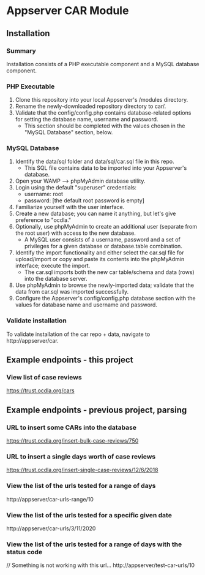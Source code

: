 # Appserver CAR Module

## Installation
### Summary
Installation consists of a PHP executable component and a MySQL database component. 

### PHP Executable
1.  Clone this repository into your local Appserver's /modules directory.
2.  Rename the newly-downloaded repository directory to car/.
3.  Validate that the config/config.php contains database-related options for setting the database name, username and password.
    * This section should be completed with the values chosen in the "MySQL Database" section, below.

### MySQL Database
1. Identify the data/sql folder and data/sql/car.sql file in this repo.
    * This SQL file contains data to be imported into your Appserver's database.
2.  Open your WAMP --> phpMyAdmin database utility.
3.  Login using the default "superuser" credentials:
    *  username: root
    *  password: [the default root password is empty]
4.  Familiarize yourself with the user interface.
5.  Create a new database; you can name it anything, but let's give preference to "ocdla."
6. Optionally, use phpMyAdmin to create an additional user (separate from the root user) with access to the new database.
    * A MySQL user consists of a username, password and a set of privileges for a given database or database.table combination.
7.  Identify the import functionality and either select the car.sql file for upload/import or copy and paste its contents into the phpMyAdmin interface; execute the import.
    * The car.sql imports both the new car table/schema and data (rows) into the database server.
8.  Use phpMyAdmin to browse the newly-imported data; validate that the data from car.sql was imported successfully.
9.  Configure the Appserver's config/config.php database section with the values for database name and username and password.

### Validate installation
To validate installation of the car repo + data, navigate to http://appserver/car.



## Example endpoints - this project

### View list of case reviews
https://trust.ocdla.org/cars


## Example endpoints - previous project, parsing

### URL to insert some CARs into the database
https://trust.ocdla.org/insert-bulk-case-reviews/750

### URL to insert a single days worth of case reviews
https://trust.ocdla.org/insert-single-case-reviews/12/6/2018

### View the list of the urls tested for a range of days
http://appserver/car-urls-range/10

### View the list of the urls tested for a specific given date
http://appserver/car-urls/3/11/2020

### View the list of the urls tested for a range of days with the status code
// Something is not working with this url...
http://appserver/test-car-urls/10
